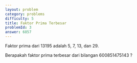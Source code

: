 ```yaml
---
layout: problem
category: problems
difficulty: 5
title: Faktor Prima Terbesar
problemId: 3
answer: 6857
---
```

Faktor prima dari 13195 adalah 5, 7, 13, dan 29.

Berapakah faktor prima terbesar dari bilangan 600851475143 ?


